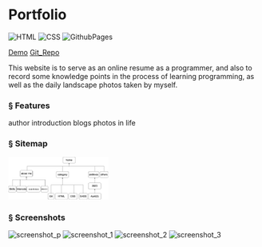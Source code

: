 # Portfolio 
![HTML](https://img.shields.io/badge/html-%2320232a.svg?style=for-the-badge&logo=html&logoColor=%2361DAFB)
![CSS](https://img.shields.io/badge/css-%2320232a.svg?style=for-the-badge&logo=css&logoColor=green)
![GithubPages](https://img.shields.io/badge/GithubPages-%2320232a.svg?style=for-the-badge&logo=GithubPages&logoColor=green)


[Demo](https://elle-n-lu.github.io/portfolio/)
[Git_Repo](https://github.com/elle-n-lu/portfolio)

This website is to serve as an online resume as a programmer, and also to record some knowledge points in the process of learning programming, as well as the daily landscape photos taken by myself.


### § Features
author introduction
blogs
photos in life

### § Sitemap
<img src="./docs/sitemap.png" alt="isolated" width="200"/>

### § Screenshots
![screenshot_p](https://cv-pdf-4d.s3.ap-southeast-2.amazonaws.com/Screenshot+5.png)
![screenshot_1](https://cv-pdf-4d.s3.ap-southeast-2.amazonaws.com/Screenshot+1.png)
![screenshot_2](https://cv-pdf-4d.s3.ap-southeast-2.amazonaws.com/Screenshot+2.png)
![screenshot_3](https://cv-pdf-4d.s3.ap-southeast-2.amazonaws.com/Screenshot+3.png)

